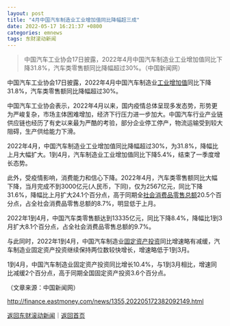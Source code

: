 ```yaml
---
layout: post
title: "4月中国汽车制造业工业增加值同比降幅超三成"
date: 2022-05-17 16:21:37 +0800
categories: emnews
tags: 东财滚动新闻
---
```

> 中国汽车工业协会17日披露，2022年4月中国汽车制造业工业增加值同比下降31.8%，汽车类零售额同比降幅超过30%。（中国新闻网）

<p>中国汽车工业协会17日披露，2022年4月中国汽车制造业<span id="Info.356"><a href="http://data.eastmoney.com/cjsj/gyzjz.html" class="infokey">工业增加值</a></span>同比下降31.8%，汽车类零售额同比降幅超过30%。</p>
 <p>中国汽车工业协会表示，2022年4月以来，国内疫情总体呈现多发态势，形势更为严峻复杂，市场主体困难增加，经济下行压力进一步加大。中国汽车行业产业链供应链也经历了有史以来最为严酷的考验，部分企业停工停产，物流运输受到较大阻碍，生产供给能力下滑。</p>
 <p>2022年4月，中国汽车制造业工业增加值同比降幅超过30%，为31.8%，降幅比上月大幅扩大。1到4月，汽车制造业工业增加值同比下降5.4%，结束了一季度增长态势。</p>
 <p>此外，受疫情影响，消费能力和信心下降。2022年4月，汽车类零售额同比大幅下降，当月完成不到3000亿元(人民币，下同)，仅为2567亿元，同比下降31.6%，降幅比上月扩大24.1个百分点，高于同期全<span id="Info.380"><a href="http://data.eastmoney.com/cjsj/xfp.html" class="infokey">社会消费品零售总额</a></span>20.5个百分点，占全社会消费品零售总额的8.7%，明显低于上月。</p>
 <p>2022年1到4月，中国汽车类零售额达到13335亿元，同比下降8.4%，降幅比1到3月扩大8.1个百分点，占全社会消费品零售总额的9.7%。</p>
 <p>与此同时，2022年1到4月，中国汽车制造业<span id="Info.354"><a href="http://data.eastmoney.com/cjsj/gdzctz.html" class="infokey">固定资产投资</a></span>同比增速略有减缓，汽车制造业固定资产投资继续保持两位数较快增长，增速略低于1到3月。</p>
 <p>1到4月，中国汽车制造业固定资产投资同比增长10.4%，与1到3月相比，增速同比减缓2个百分点，高于同期全国固定资产投资3.6个百分点。</p><p class="em_media">（文章来源：中国新闻网）</p>

<http://finance.eastmoney.com/news/1355,202205172382092149.html>

[返回东财滚动新闻](//finews.withounder.com/emnews/)｜[返回首页](//finews.withounder.com/)